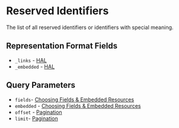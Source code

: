 # Reserved Identifiers

The list of all reserved identifiers or identifiers with special meaning.

## Representation Format Fields

* `_links` - [HAL](https://adidas-group.gitbooks.io/api-guidelines/content/message/hal.html)
* `_embedded` - [HAL](https://adidas-group.gitbooks.io/api-guidelines/content/message/hal.html)

## Query Parameters

* `fields`- [Choosing Fields & Embedded Resources](https://adidas-group.gitbooks.io/api-guidelines/content/execution/choosing-fields-and-embedded-resoruces.html)
* `embedded` - [Choosing Fields & Embedded Resources](https://adidas-group.gitbooks.io/api-guidelines/content/execution/choosing-fields-and-embedded-resoruces.html)
* `offset` - [Pagination](reserved-identifiers.md) 
* `limit`- [Pagination](reserved-identifiers.md)

